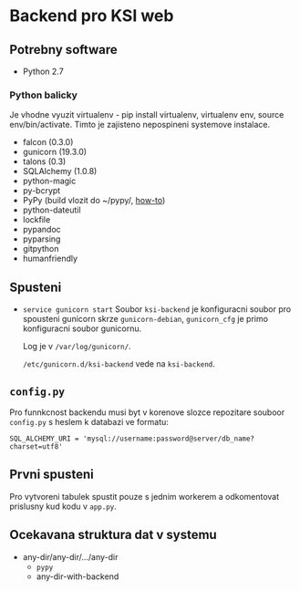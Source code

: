 # Backend pro KSI web

## Potrebny software

* Python 2.7

### Python balicky

Je vhodne vyuzit virtualenv - pip install virtualenv, virtualenv env, source env/bin/activate. Timto je zajisteno nepospineni systemove instalace.

* falcon (0.3.0)
* gunicorn (19.3.0)
* talons (0.3)
* SQLAlchemy (1.0.8)
* python-magic
* py-bcrypt
* PyPy (build vlozit do ~/pypy/, [how-to](http://doc.pypy.org/en/latest/build.html))
* python-dateutil
* lockfile
* pypandoc
* pyparsing
* gitpython
* humanfriendly

## Spusteni

* `service gunicorn start`
  Soubor `ksi-backend` je konfiguracni soubor pro spousteni gunicorn skrze
  `gunicorn-debian`, `gunicorn_cfg` je primo konfiguracni soubor gunicornu.

  Log je v `/var/log/gunicorn/`.

  `/etc/gunicorn.d/ksi-backend` vede na `ksi-backend`.

## `config.py`
Pro funnkcnost backendu musi byt v korenove slozce repozitare souboor `config.py` s heslem k databazi ve formatu:

	SQL_ALCHEMY_URI = 'mysql://username:password@server/db_name?charset=utf8'

## Prvni spusteni

Pro vytvoreni tabulek spustit pouze s jednim workerem a odkomentovat prislusny
kud kodu v `app.py`.

## Ocekavana struktura dat v systemu

* any-dir/any-dir/.../any-dir
  * `pypy`
  * any-dir-with-backend


